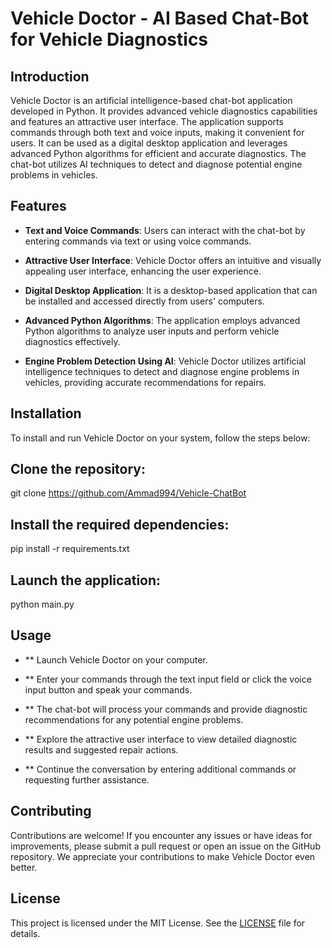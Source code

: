 # Vehicle Doctor - AI Based Chat-Bot for Vehicle Diagnostics

## Introduction

Vehicle Doctor is an artificial intelligence-based chat-bot application developed in Python. It provides advanced vehicle diagnostics capabilities and features an attractive user interface. The application supports commands through both text and voice inputs, making it convenient for users. It can be used as a digital desktop application and leverages advanced Python algorithms for efficient and accurate diagnostics. The chat-bot utilizes AI techniques to detect and diagnose potential engine problems in vehicles.

## Features

- **Text and Voice Commands**: Users can interact with the chat-bot by entering commands via text or using voice commands.

- **Attractive User Interface**: Vehicle Doctor offers an intuitive and visually appealing user interface, enhancing the user experience.

- **Digital Desktop Application**: It is a desktop-based application that can be installed and accessed directly from users' computers.

- **Advanced Python Algorithms**: The application employs advanced Python algorithms to analyze user inputs and perform vehicle diagnostics effectively.

- **Engine Problem Detection Using AI**: Vehicle Doctor utilizes artificial intelligence techniques to detect and diagnose engine problems in vehicles, providing accurate recommendations for repairs.

## Installation

To install and run Vehicle Doctor on your system, follow the steps below:

## Clone the repository:
git clone https://github.com/Ammad994/Vehicle-ChatBot


## Install the required dependencies:
pip install -r requirements.txt


## Launch the application:
python main.py

## Usage

- ** Launch Vehicle Doctor on your computer.

- ** Enter your commands through the text input field or click the voice input button and speak your commands.

- ** The chat-bot will process your commands and provide diagnostic recommendations for any potential engine problems.

- ** Explore the attractive user interface to view detailed diagnostic results and suggested repair actions.

- ** Continue the conversation by entering additional commands or requesting further assistance.

## Contributing

Contributions are welcome! If you encounter any issues or have ideas for improvements, please submit a pull request or open an issue on the GitHub repository. We appreciate your contributions to make Vehicle Doctor even better.

## License

This project is licensed under the MIT License. See the [LICENSE](LICENSE) file for details.
